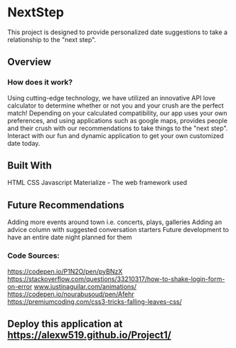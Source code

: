# NextStep

This project is designed to provide personalized date suggestions to take a relationship to the "next step".

## Overview
### How does it work?
Using cutting-edge technology, we have utilized an innovative API love calculator to determine whether or not you and your crush are the perfect match! Depending on your calculated compatibility, our app uses your own preferences, and using applications such as google maps, provides people and their crush with our recommendations to take things to the "next step". Interact with our fun and dynamic application to get your own customized date today. 

## Built With
HTML
CSS
Javascript
Materialize - The web framework used

## Future Recommendations
Adding more events around town i.e. concerts, plays, galleries
Adding an advice column with suggested conversation starters
Future development to have an entire date night planned for them

### Code Sources:
https://codepen.io/P1N2O/pen/pyBNzX
https://stackoverflow.com/questions/33210317/how-to-shake-login-form-on-error
www.justinaguilar.com/animations/
https://codepen.io/nourabusoud/pen/Afehr
https://premiumcoding.com/css3-tricks-falling-leaves-css/

## Deploy this application at https://alexw519.github.io/Project1/
